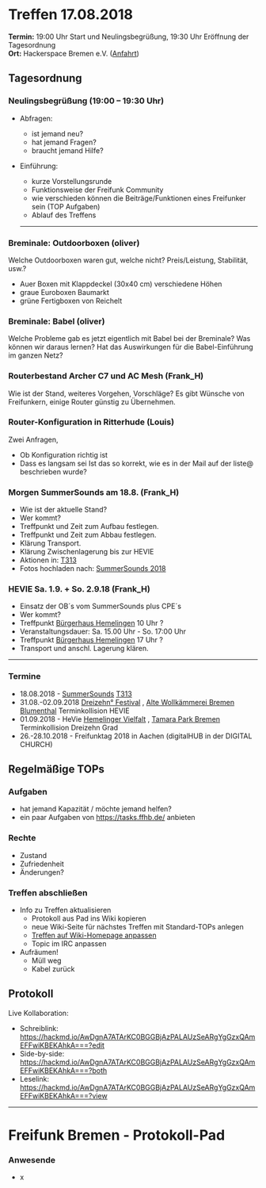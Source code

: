 # Treffen 17.08.2018

**Termin:** 19:00 Uhr Start und Neulingsbegrüßung, 19:30 Uhr Eröffnung der Tagesordnung  
**Ort:** Hackerspace Bremen e.V. ([Anfahrt](https://www.hackerspace-bremen.de/anfahrt/))

## Tagesordnung
### Neulingsbegrüßung (19:00 – 19:30 Uhr)
- Abfragen:
    - ist jemand neu?
    - hat jemand Fragen?
    - braucht jemand Hilfe?
- Einführung:
    - kurze Vorstellungsrunde
    - Funktionsweise der Freifunk Community
    - wie verschieden können die Beiträge/Funktionen eines Freifunker sein (TOP Aufgaben)
    - Ablauf des Treffens

	---

### Breminale: Outdoorboxen (oliver)
Welche Outdoorboxen waren gut, welche nicht? Preis/Leistung, Stabilität, usw.?
- Auer Boxen mit Klappdeckel (30x40 cm) verschiedene Höhen
- graue Euroboxen Baumarkt
- grüne Fertigboxen von Reichelt
 

### Breminale: Babel (oliver)
Welche Probleme gab es jetzt eigentlich mit Babel bei der Breminale? Was können wir daraus lernen? Hat das Auswirkungen für die Babel-Einführung im ganzen Netz?

### Routerbestand Archer C7 und AC Mesh (Frank_H)
Wie ist der Stand, weiteres Vorgehen, Vorschläge?
Es gibt Wünsche von Freifunkern, einige Router günstig zu Übernehmen.

### Router-Konfiguration in Ritterhude (Louis)
Zwei Anfragen, 
- Ob Konfiguration richtig ist
- Dass es langsam sei
Ist das so korrekt, wie es in der Mail auf der liste@ beschrieben wurde?

### Morgen SummerSounds am 18.8. (Frank_H)
- Wie ist der aktuelle Stand?
- Wer kommt?
- Treffpunkt und Zeit zum Aufbau festlegen.
- Treffpunkt und Zeit zum Abbau festlegen.
- Klärung Transport.
- Klärung Zwischenlagerung bis zur HEVIE
- Aktionen in: [T313](https://tasks.ffhb.de/T313)
- Fotos hochladen nach: [SummerSounds 2018](http://cloud.ffhb.de/index.php/apps/files/?dir=/Medien/Events/SummerSounds%202018&fileid=3210)

### HEVIE Sa. 1.9. + So. 2.9.18 (Frank_H)
- Einsatz der OB´s vom SummerSounds plus CPE´s
- Wer kommt?
- Treffpunkt [Bürgerhaus Hemelingen](https://buergerhaus-hemelingen.de/Start/Index.aspx) 10 Uhr ?
- Veranstaltungsdauer: Sa. 15.00 Uhr - So. 17:00 Uhr
- Treffpunkt [Bürgerhaus Hemelingen](https://buergerhaus-hemelingen.de/Start/Index.aspx) 17 Uhr ?
- Transport und anschl. Lagerung klären.

---

### Termine
- 18.08.2018 - [SummerSounds](https://summersounds.de/) [T313](https://tasks.ffhb.de/T313)
- 31.08.-02.09.2018 [Dreizehn° Festival](https://dreizehngradfestival.de/) , [Alte Wollkämmerei Bremen Blumenthal](https://www.google.de/maps/place/Alte+Wollk%C3%A4mmerei+%2F+%22Polizei-Revier%22/@53.1812079,8.5770982,17z/data=!4m5!3m4!1s0x47b6d370c338bec9:0x32377484de300c5e!8m2!3d53.18106!4d8.57845) Terminkollision HEVIE
- 01.09.2018 - HeVie [Hemelinger Vielfalt](https://www.hevie-bremen.de/) , [Tamara Park Bremen](https://www.google.de/maps/place/Tamra-Hemelingen-Park/@53.0588478,8.8881641,17z/data=!3m1!4b1!4m5!3m4!1s0x47b1277d867780dd:0x1a409525ac9cf6c5!8m2!3d53.0588478!4d8.8903528) Terminkollision Dreizehn Grad
- 26.-28.10.2018  - Freifunktag 2018 in Aachen (digitalHUB in der DIGITAL CHURCH)


## Regelmäßige TOPs

### Aufgaben
- hat jemand Kapazität / möchte jemand helfen?
- ein paar Aufgaben von https://tasks.ffhb.de/ anbieten

### Rechte
- Zustand
- Zufriedenheit
- Änderungen?

### Treffen abschließen
- Info zu Treffen aktualisieren
  - Protokoll aus Pad ins Wiki kopieren
  - neue Wiki-Seite für nächstes Treffen mit Standard-TOPs anlegen
  - [Treffen auf Wiki-Homepage anpassen](Home)
  - Topic im IRC anpassen
- Aufräumen!
  - Müll weg
  - Kabel zurück


## Protokoll
Live Kollaboration:
- Schreiblink: https://hackmd.io/AwDgnA7ATArKC0BGGBjAzPALAUzSeARgYgGzxQAmEFFwiKBEKAhkA===?edit
- Side-by-side: https://hackmd.io/AwDgnA7ATArKC0BGGBjAzPALAUzSeARgYgGzxQAmEFFwiKBEKAhkA===?both
- Leselink: https://hackmd.io/AwDgnA7ATArKC0BGGBjAzPALAUzSeARgYgGzxQAmEFFwiKBEKAhkA===?view

---

# Freifunk Bremen - Protokoll-Pad

<!--
## Protokoll-Anleitung
- erst ab "### Anwesende" kopieren und ins Wiki übertragen!
Unten anfügen und bestehendes "### Anwesende" überschreiben  
- Termine bitte nicht ins Protokoll, sondern darüber in der Tagesordnung vermerken, sonst ist es doppelt
-->

### Anwesende
- x